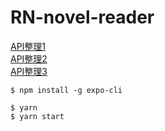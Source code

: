 # RN-novel-reader

[API整理1](https://github.com/jianhui1012/bookreader/wiki/API-%E6%8E%A5%E5%8F%A3%E6%96%87%E6%A1%A3#23%E4%B9%A6%E7%B1%8D%E8%AF%A6%E6%83%85)   
[API整理2](https://juejin.im/entry/593a3fdf61ff4b006c737ca4)  
[API整理3](https://xiadd.github.io/zhuishushenqi/#/) 

```
$ npm install -g expo-cli
```
```
$ yarn
$ yarn start
```
